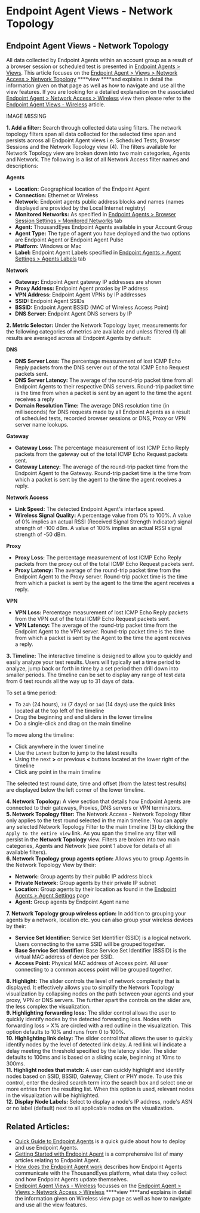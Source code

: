 # Endpoint Agent Views - Network Topology

## Endpoint Agent Views - Network Topology

All data collected by Endpoint Agents within an account group as a result of a browser session or scheduled test is presented in [Endpoint Agents &gt; Views](https://app.thousandeyes.com/view/endpoint-agent/). This article focuses on the [Endpoint Agent &gt; Views &gt; Network Access &gt; Network Topology](https://app.thousandeyes.com/view/endpoint-agent/?&scenarioId=eyebrowGateway) ****view ****and explains in detail the information given on that page as well as how to navigate and use all the view features. If you are looking for a detailed explanation on the associated [Endpoint Agent &gt; Network Access &gt; Wireless](https://app.thousandeyes.com/view/endpoint-agent/?roundId=1560158400&metric=interface-metric-signal-quality&scenarioId=eyebrowWireless) view then please refer to the [Endpoint Agent Views - Wireless](https://success.thousandeyes.com/PublicArticlePage?articleIdParam=kA02R000000HlmWSAS_Endpoint-Agent-Views-Wireless) article. 

  
IMAGE MISSING

**1. Add a filter:** Search through collected data using filters. The network topology filters span all data collected for the selected time span and persists across all Endpoint Agent views i.e. Scheduled Tests, Browser Sessions and the Network Topology view \(4\). The filters available for Network Topology view are broken down into two main categories, Agents and Network. The following is a list of all Network Access filter names and descriptions:

**Agents**

* **Location:** Geographical location of the Endpoint Agent
* **Connection:** Ethernet or Wireless
* **Network:** Endpoint agents public address blocks and names \(names displayed are provided by the Local Internet registry\)
* **Monitored Networks:** As specified in [Endpoint Agents &gt; Browser Session Settings &gt; Monitored Networks](https://app.thousandeyes.com/endpoint/browser-session-settings/?section=networks) tab
* **Agent:** ThousandEyes Endpoint Agents available in your Account Group
* **Agent Type:** The type of agent you have deployed and the two options are Endpoint Agent or Endpoint Agent Pulse
* **Platform:** Windows or Mac
* **Label:** Endpoint Agent Labels specified in [Endpoint Agents &gt; Agent Settings &gt; Agents Labels](https://app.thousandeyes.com/endpoint/agent-settings/?section=labels) tab

**Network**

* **Gateway:** Endpoint Agent gateway IP addresses are shown
* **Proxy Address:** Endpoint Agent proxies by IP address
* **VPN Address:** Endpoint Agent VPNs by IP addresses
* **SSID:** Endpoint Agent SSIDs
* **BSSID:** Endpoint Agent BSSID \(MAC of Wireless Access Point\)
* **DNS Server:** Endpoint Agent DNS servers by IP

**2. Metric Selector:** Under the Network Topology layer, measurements for the following categories of metrics are available and unless filtered \(1\) all results are averaged across all Endpoint Agents by default:

**DNS**

* **DNS Server Loss:** The percentage measurement of lost ICMP Echo Reply packets from the DNS server out of the total ICMP Echo Request packets sent.
* **DNS Server Latency:** The average of the round-trip packet time from all Endpoint Agents to their respective DNS servers. Round-trip packet time is the time from when a packet is sent by an agent to the time the agent receives a reply
* **Domain Resolution Time:** The average DNS resolution time \(in milliseconds\) for DNS requests made by all Endpoint Agents as a result of scheduled tests, recorded browser sessions or DNS, Proxy or VPN server name lookups.

**Gateway**

* **Gateway Loss:** The percentage measurement of lost ICMP Echo Reply packets from the gateway out of the total ICMP Echo Request packets sent.
* **Gateway Latency:** The average of the round-trip packet time from the Endpoint Agent to the Gateway. Round-trip packet time is the time from which a packet is sent by the agent to the time the agent receives a reply.

**Network Access**

* **Link Speed:** The detected Endpoint Agent's interface speed.
* **Wireless Signal Quality:** A percentage value from 0% to 100%. A value of 0% implies an actual RSSI \(Received Signal Strength Indicator\) signal strength of -100 dBm. A value of 100% implies an actual RSSI signal strength of -50 dBm.

**Proxy**

* **Proxy Loss:** The percentage measurement of lost ICMP Echo Reply packets from the proxy out of the total ICMP Echo Request packets sent.
* **Proxy Latency:** The average of the round-trip packet time from the Endpoint Agent to the Proxy server. Round-trip packet time is the time from which a packet is sent by the agent to the time the agent receives a reply.

**VPN**

* **VPN Loss:** Percentage measurement of lost ICMP Echo Reply packets from the VPN out of the total ICMP Echo Request packets sent.
* **VPN Latency:** The average of the round-trip packet time from the Endpoint Agent to the VPN server. Round-trip packet time is the time from which a packet is sent by the Agent to the time the agent receives a reply.

**3. Timeline:** The interactive timeline is designed to allow you to quickly and easily analyze your test results. Users will typically set a time period to analyze, jump back or forth in time by a set period then drill down into smaller periods. The timeline can be set to display any range of test data from 6 test rounds all the way up to 31 days of data. 

To set a time period:

* To `24h` \(24 hours\), `7d` \(7 days\) or `14d` \(14 days\) use the quick links located at the top left of the timeline
* Drag the beginning and end sliders in the lower timeline
* Do a single-click and drag on the main timeline 

 To move along the timeline:

* Click anywhere in the lower timeline
* Use the `Latest` button to jump to the latest results
* Using the next **&gt;** or previous **&lt;** buttons located at the lower right of the timeline
* Click any point in the main timeline

 The selected test round date, time and offset \(from the latest test results\) are displayed below the left corner of the lower timeline.

**4. Network Topology:** A view section that details how Endpoint Agents are connected to their gateways, Proxies, DNS servers or VPN terminators.  
**5. Network Topology filter:** The Network Access - Network Topology filter only applies to the test round selected in the main timeline. You can apply any selected Network Topology Filter to the main timeline \(3\) by clicking the `Apply to the entire view` link. As you span the timeline any filter will persist in the **Network Topology** view. Filters are broken into two main categories, Agents and Network \(see point 1 above for details of all available filters\).  
**6. Network Topology group agents option:** Allows you to group Agents in the Network Topology View by their:

* **Network:** Group agents by their public IP address block
* **Private Network:** Group agents by their private IP subnet
* **Location:** Group agents by their location as found in the [Endpoint Agents &gt; Agent Settings](https://app.thousandeyes.com/endpoint/agent-settings/?section=agents) page
* **Agent:** Group agents by Endpoint Agent name   

**7. Network Topology group wireless option:** In addition to grouping your agents by a network, location etc. you can also group your wireless devices by their:

* **Service Set Identifier:** Service Set Identifier \(SSID\) is a logical network. Users connecting to the same SSID will be grouped together.
* **Base Service Set Identifier:** Base Service Set Identifier \(BSSID\) is the virtual MAC address of device per SSID.
* **Access Point:** Physical MAC address of Access point. All user connecting to a common access point will be grouped together.

  
**8. Highlight:** The slider controls the level of network complexity that is displayed. It effectively allows you to simplify the Network Topology visualization by collapsing nodes on the path between your agents and your proxy, VPN or DNS servers. The further apart the controls on the slider are, the less complex the visualization.  
**9. Highlighting forwarding loss:** The slider control allows the user to quickly identify nodes by the detected forwarding loss. Nodes with forwarding loss &gt; X% are circled with a red outline in the visualization. This option defaults to 10% and runs from 0 to 100%.  
**10. Highlighting link delay:** The slider control that allows the user to quickly identify nodes by the level of detected link delay. A red link will indicate a delay meeting the threshold specified by the latency slider. The slider defaults to 100ms and is based on a sliding scale, beginning at 10ms to 300ms.  
**11. Highlight nodes that match:** A user can quickly highlight and identify nodes based on SSID, BSSID, Gateway, Client or PHY mode. To use this control, enter the desired search term into the search box and select one or more entries from the resulting list. When this option is used, relevant nodes in the visualization will be highlighted.  
**12. Display Node Labels:** Select to display a node's IP address, node's ASN or no label \(default\) next to all applicable nodes on the visualization.

##  Related Articles:

* [Quick Guide to Endpoint Agents](https://success.thousandeyes.com/PublicArticlePage?articleIdParam=kA0E0000000CmpWKAS_Quick-Guide-on-Endpoint-Agent) is a quick guide about how to deploy and use Endpoint Agents.
* [Getting Started with Endpoint Agent](https://success.thousandeyes.com/PublicArticlePage?articleIdParam=kA0E0000000CmpZKAS_Getting-Started-with-Endpoint-Agent) is a comprehensive list of many articles relating to Endpoint Agent.
* [How does the Endpoint Agent work](https://success.thousandeyes.com/PublicArticlePage?articleIdParam=kA0E0000000CmpUKAS_How-does-the-Endpoint-Agent-work) describes how Endpoint Agents communicate with the ThousandEyes platform, what data they collect and how Endpoint Agents update themselves.
* [Endpoint Agent Views - Wireless](https://success.thousandeyes.com/PublicArticlePage?articleIdParam=kA02R000000HlmWSAS_Endpoint-Agent-Views-Wireless) focusses on the [Endpoint Agent &gt; Views &gt; Network Access &gt; Wireless](https://app.thousandeyes.com/view/endpoint-agent/?roundId=1560158400&metric=interface-metric-signal-quality&scenarioId=eyebrowWireless) ****view ****and explains in detail the information given on Wireless view page as well as how to navigate and use all the view features.

